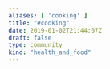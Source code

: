 ```yaml
---
aliases: [ 'cooking' ]
title: "#cooking"
date: 2019-01-02T21:44:07Z
draft: false
type: community
kind: "health_and_food"
---
```

